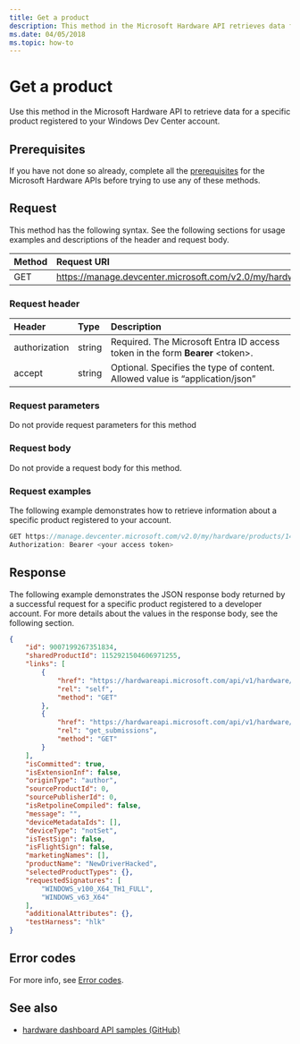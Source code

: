 ```yaml
---
title: Get a product
description: This method in the Microsoft Hardware API retrieves data for a specific product registered to your Windows Dev Center account.
ms.date: 04/05/2018
ms.topic: how-to
---
```


# Get a product

Use this method in the Microsoft Hardware API to retrieve data for a specific product registered to your Windows Dev Center account.

## Prerequisites

If you have not done so already, complete all the [prerequisites](dashboard-api.md)  for the Microsoft Hardware APIs before trying to use any of these methods.

## Request

This method has the following syntax. See the following sections for usage examples and descriptions of the header and request body.

|Method|Request URI|
|:--|:--|
|GET|https://manage.devcenter.microsoft.com/v2.0/my/hardware/products/{productID}|

### Request header

| Header | Type | Description |
|:--|:--|:--|
| authorization | string | Required. The Microsoft Entra ID access token in the form **Bearer** \<token\>. |
| accept | string | Optional. Specifies the type of content. Allowed value is “application/json” |


### Request parameters

Do not provide request parameters for this method

### Request body

Do not provide a request body for this method.

### Request examples

The following example demonstrates how to retrieve information about a specific product registered to your account.

```cpp
GET https://manage.devcenter.microsoft.com/v2.0/my/hardware/products/14039471039847257 HTTP/1.1
Authorization: Bearer <your access token>
```

## Response

The following example demonstrates the JSON response body returned by a successful request for a specific product registered to a developer account. For more details about the values in the response body, see the following section.

```json
{
    "id": 9007199267351834,
    "sharedProductId": 1152921504606971255,
    "links": [
        {
            "href": "https://hardwareapi.microsoft.com/api/v1/hardware/products/9007199267351834",
            "rel": "self",
            "method": "GET"
        },
        {
            "href": "https://hardwareapi.microsoft.com/api/v1/hardware/products/9007199267351834/submissions",
            "rel": "get_submissions",
            "method": "GET"
        }
    ],
    "isCommitted": true,
    "isExtensionInf": false,
    "originType": "author",
    "sourceProductId": 0,
    "sourcePublisherId": 0,
    "isRetpolineCompiled": false,
    "message": "",
    "deviceMetadataIds": [],
    "deviceType": "notSet",
    "isTestSign": false,
    "isFlightSign": false,
    "marketingNames": [],
    "productName": "NewDriverHacked",
    "selectedProductTypes": {},
    "requestedSignatures": [
        "WINDOWS_v100_X64_TH1_FULL",
        "WINDOWS_v63_X64"
    ],
    "additionalAttributes": {},
    "testHarness": "hlk"
}
```

## Error codes

For more info, see [Error codes](get-product-data.md#error-codes).

## See also

- [hardware dashboard API samples (GitHub)](https://aka.ms/hpc_async_api_samples)
